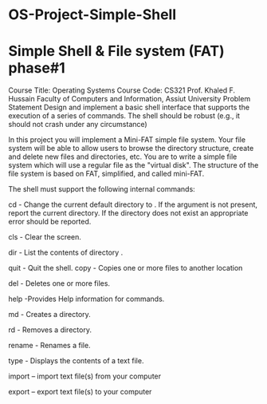 # OS-Project-Simple-Shell
# Simple Shell & File system (FAT) phase#1
Course Title: Operating Systems Course Code: CS321 
Prof. Khaled F. Hussain
Faculty of Computers and Information, Assiut University
Problem Statement​
Design and implement a basic shell interface that supports the execution of a series of commands. The shell should be robust (e.g., it should not crash under any circumstance)

In this project you will implement a Mini-FAT simple file system. Your file system will be able to allow users to browse the directory structure, create and delete new files and directories, etc. You are to write a simple file system which will use a regular file as the "virtual disk". The structure of the file system is based on FAT, simplified, and called mini-FAT. 

The shell must support the following internal commands:

cd - Change the current default directory to . If the argument is not present, report the current directory. If the directory does not exist an appropriate error should be reported.​

cls - Clear the screen.​

dir - List the contents of directory .​

quit - Quit the shell.
copy - Copies one or more files to another location​

del - Deletes one or more files.​

help -Provides Help information for commands.​

md - Creates a directory.​

rd - Removes a directory.​

rename -  Renames a file.​

type - Displays the contents of a text file.​

import – import text file(s) from your computer​

export – export text file(s) to your computer​

